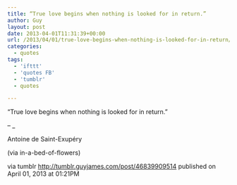 ```yaml
---
title: “True love begins when nothing is looked for in return.”
author: Guy
layout: post
date: 2013-04-01T11:31:39+00:00
url: /2013/04/01/true-love-begins-when-nothing-is-looked-for-in-return/
categories:
  - quotes
tags:
  - 'ifttt'
  - 'quotes FB'
  - 'tumblr'
  - quotes

---
```

“True love begins when nothing is looked for in return.”

&#8211; _</p> 

Antoine de Saint-Exupéry 

(via in-a-bed-of-flowers)

</em>

via tumblr http://tumblr.guyjames.com/post/46839909514 published on April 01, 2013 at 01:21PM